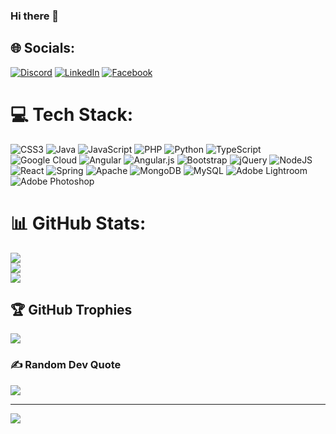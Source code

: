 ### Hi there 👋

<!--
**HashiniSewwandi/HashiniSewwandi** is a ✨ _special_ ✨ repository because its `README.md` (this file) appears on your GitHub profile.

Here are some ideas to get you started:

<-- # 💫 About Me:

My name is Hashini Sewwandi, I am an undergraduate majoring in Information Systems at JISC campus in Sri Lanka. I am currently studying Web Development, and this Github account will be a testament to my long journey of learning and growth in this field. Furthermore,

🔭 I am a student of Lithan Academy in Singapore .<br>
🌱 I am studying software engineering degree<br>
🍀 I am currently learning NodeJS, Spring Boot, React, HTML,CSS, JavaScript, MongoDB, MySQL and many more technologies. <br>
🌟 I like to work cooperatively with others.<br>
👯 I look forward to cooperating with you all<br>
🤝 I am looking for software developer job <br>
🌐 I implement ideas into real things. <br>
💬 Ask me about anything, I am happy to help;
💫 Let's make friends and connect! <br>-->

## 🌐 Socials:
[![Discord](https://img.shields.io/badge/Discord-%237289DA.svg?logo=discord&logoColor=white)](https://discord.gg/HTharuka#6142) [![LinkedIn](https://img.shields.io/badge/LinkedIn-%230077B5.svg?logo=linkedin&logoColor=white)](https://linkedin.com/in/harsha-tharuka-sandaruvan-586a85233) [![Facebook](https://img.shields.io/badge/Facebook-%231877F2.svg?logo=Facebook&logoColor=white)](https://www.facebook.com/profile.php?id=100068705892325)

# 💻 Tech Stack:
![CSS3](https://img.shields.io/badge/css3-%231572B6.svg?style=for-the-badge&logo=css3&logoColor=white) ![Java](https://img.shields.io/badge/java-%23ED8B00.svg?style=for-the-badge&logo=java&logoColor=white) ![JavaScript](https://img.shields.io/badge/javascript-%23323330.svg?style=for-the-badge&logo=javascript&logoColor=%23F7DF1E) ![PHP](https://img.shields.io/badge/php-%23777BB4.svg?style=for-the-badge&logo=php&logoColor=white) ![Python](https://img.shields.io/badge/python-3670A0?style=for-the-badge&logo=python&logoColor=ffdd54) ![TypeScript](https://img.shields.io/badge/typescript-%23007ACC.svg?style=for-the-badge&logo=typescript&logoColor=white) ![Google Cloud](https://img.shields.io/badge/Google%20Cloud-%234285F4.svg?style=for-the-badge&logo=google-cloud&logoColor=white) ![Angular](https://img.shields.io/badge/angular-%23DD0031.svg?style=for-the-badge&logo=angular&logoColor=white) ![Angular.js](https://img.shields.io/badge/angular.js-%23E23237.svg?style=for-the-badge&logo=angularjs&logoColor=white) ![Bootstrap](https://img.shields.io/badge/bootstrap-%23563D7C.svg?style=for-the-badge&logo=bootstrap&logoColor=white) ![jQuery](https://img.shields.io/badge/jquery-%230769AD.svg?style=for-the-badge&logo=jquery&logoColor=white) ![NodeJS](https://img.shields.io/badge/node.js-6DA55F?style=for-the-badge&logo=node.js&logoColor=white) ![React](https://img.shields.io/badge/react-%2320232a.svg?style=for-the-badge&logo=react&logoColor=%2361DAFB) ![Spring](https://img.shields.io/badge/spring-%236DB33F.svg?style=for-the-badge&logo=spring&logoColor=white) ![Apache](https://img.shields.io/badge/apache-%23D42029.svg?style=for-the-badge&logo=apache&logoColor=white) ![MongoDB](https://img.shields.io/badge/MongoDB-%234ea94b.svg?style=for-the-badge&logo=mongodb&logoColor=white) ![MySQL](https://img.shields.io/badge/mysql-%2300f.svg?style=for-the-badge&logo=mysql&logoColor=white) ![Adobe Lightroom](https://img.shields.io/badge/Adobe%20Lightroom-31A8FF.svg?style=for-the-badge&logo=Adobe%20Lightroom&logoColor=white) ![Adobe Photoshop](https://img.shields.io/badge/adobephotoshop-%2331A8FF.svg?style=for-the-badge&logo=adobephotoshop&logoColor=white)

# 📊 GitHub Stats:
![](https://github-readme-stats.vercel.app/api?username=HTsandaruvan&theme=highcontrast&hide_border=false&include_all_commits=true&count_private=true)<br/>
![](https://github-readme-streak-stats.herokuapp.com/?user=HTsandaruvan&theme=highcontrast&hide_border=false)<br/>
![](https://github-readme-stats.vercel.app/api/top-langs/?username=HTsandaruvan&theme=highcontrast&hide_border=false&include_all_commits=true&count_private=true&layout=compact)

## 🏆 GitHub Trophies
![](https://github-profile-trophy.vercel.app/?username=HTsandaruvan&theme=tokyonight&no-frame=false&no-bg=false&margin-w=4)

### ✍️ Random Dev Quote
![](https://quotes-github-readme.vercel.app/api?type=horizontal&theme=gruvbox)

---
[![](https://visitcount.itsvg.in/api?id=HTsandaruvan&icon=0&color=0)](https://visitcount.itsvg.in)

<!-- Proudly created with GPRM ( https://gprm.itsvg.in ) -->
